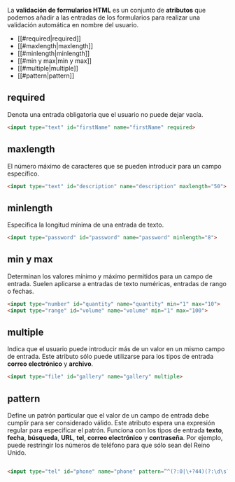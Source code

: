 La **validación de formularios HTML** es un conjunto de **atributos** que podemos añadir a las entradas de los formularios para realizar una validación automática en nombre del usuario.

- [[#required|required]]
- [[#maxlength|maxlength]]
- [[#minlength|minlength]]
- [[#min y max|min y max]]
- [[#multiple|multiple]]
- [[#pattern|pattern]]

## required

Denota una entrada obligatoria que el usuario no puede dejar vacía.

```html
<input type="text" id="firstName" name="firstName" required>
```

## maxlength

El número máximo de caracteres que se pueden introducir para un campo específico.

```html
<input type="text" id="description" name="description" maxlength="50">
```

## minlength

Especifica la longitud mínima de una entrada de texto.

```html
<input type="password" id="password" name="password" minlength="8">
```

## min y max

Determinan los valores mínimo y máximo permitidos para un campo de entrada. Suelen aplicarse a entradas de texto numéricas, entradas de rango o fechas.

```html
<input type="number" id="quantity" name="quantity" min="1" max="10">
<input type="range" id="volume" name="volume" min="1" max="100">
```

## multiple

Indica que el usuario puede introducir más de un valor en un mismo campo de entrada. Este atributo sólo puede utilizarse para los tipos de entrada **correo electrónico** y **archivo**.

```html
<input type="file" id="gallery" name="gallery" multiple>
```

## pattern

Define un patrón particular que el valor de un campo de entrada debe cumplir para ser considerado válido. Este atributo espera una expresión regular para especificar el patrón. Funciona con los tipos de entrada **texto**, **fecha**, **búsqueda**, **URL**, **tel**, **correo electrónico** y **contraseña**. Por ejemplo, puede restringir los números de teléfono para que sólo sean del Reino Unido. 

```html

<input type="tel" id="phone" name="phone" pattern=”^(?:0|\+?44)(?:\d\s?){9,10}$”>

```
